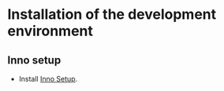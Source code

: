 # Installation of the development environment 

## Inno setup

- Install [Inno Setup](http://jrsoftware.org/isinfo.php).